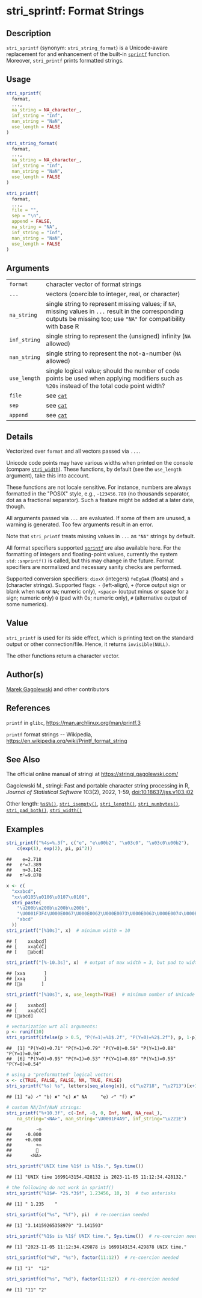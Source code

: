 # stri_sprintf: Format Strings

## Description

`stri_sprintf` (synonym: `stri_string_format`) is a Unicode-aware replacement for and enhancement of the built-in [`sprintf`](https://stat.ethz.ch/R-manual/R-devel/library/base/help/sprintf.html) function. Moreover, `stri_printf` prints formatted strings.

## Usage

``` r
stri_sprintf(
  format,
  ...,
  na_string = NA_character_,
  inf_string = "Inf",
  nan_string = "NaN",
  use_length = FALSE
)

stri_string_format(
  format,
  ...,
  na_string = NA_character_,
  inf_string = "Inf",
  nan_string = "NaN",
  use_length = FALSE
)

stri_printf(
  format,
  ...,
  file = "",
  sep = "\n",
  append = FALSE,
  na_string = "NA",
  inf_string = "Inf",
  nan_string = "NaN",
  use_length = FALSE
)
```

## Arguments

|              |                                                                                                                                                                          |
|--------------|--------------------------------------------------------------------------------------------------------------------------------------------------------------------------|
| `format`     | character vector of format strings                                                                                                                                       |
| `...`        | vectors (coercible to integer, real, or character)                                                                                                                       |
| `na_string`  | single string to represent missing values; if `NA`, missing values in `...` result in the corresponding outputs be missing too; use `"NA"` for compatibility with base R |
| `inf_string` | single string to represent the (unsigned) infinity (`NA` allowed)                                                                                                        |
| `nan_string` | single string to represent the not-a-number (`NA` allowed)                                                                                                               |
| `use_length` | single logical value; should the number of code points be used when applying modifiers such as `%20s` instead of the total code point width?                             |
| `file`       | see [`cat`](https://stat.ethz.ch/R-manual/R-devel/library/base/help/cat.html)                                                                                            |
| `sep`        | see [`cat`](https://stat.ethz.ch/R-manual/R-devel/library/base/help/cat.html)                                                                                            |
| `append`     | see [`cat`](https://stat.ethz.ch/R-manual/R-devel/library/base/help/cat.html)                                                                                            |

## Details

Vectorized over `format` and all vectors passed via `...`.

Unicode code points may have various widths when printed on the console (compare [`stri_width`](stri_width.md)). These functions, by default (see the `use_length` argument), take this into account.

These functions are not locale sensitive. For instance, numbers are always formatted in the \"POSIX\" style, e.g., `-123456.789` (no thousands separator, dot as a fractional separator). Such a feature might be added at a later date, though.

All arguments passed via `...` are evaluated. If some of them are unused, a warning is generated. Too few arguments result in an error.

Note that `stri_printf` treats missing values in `...` as `"NA"` strings by default.

All format specifiers supported [`sprintf`](https://stat.ethz.ch/R-manual/R-devel/library/base/help/sprintf.html) are also available here. For the formatting of integers and floating-point values, currently the system `std::snprintf()` is called, but this may change in the future. Format specifiers are normalized and necessary sanity checks are performed.

Supported conversion specifiers: `dioxX` (integers) `feEgGaA` (floats) and `s` (character strings). Supported flags: `-` (left-align), `+` (force output sign or blank when `NaN` or `NA`; numeric only), `<space>` (output minus or space for a sign; numeric only) `0` (pad with 0s; numeric only), `#` (alternative output of some numerics).

## Value

`stri_printf` is used for its side effect, which is printing text on the standard output or other connection/file. Hence, it returns `invisible(NULL)`.

The other functions return a character vector.

## Author(s)

[Marek Gagolewski](https://www.gagolewski.com/) and other contributors

## References

`printf` in `glibc`, <https://man.archlinux.org/man/printf.3>

`printf` format strings -- Wikipedia, <https://en.wikipedia.org/wiki/Printf_format_string>

## See Also

The official online manual of <span class="pkg">stringi</span> at <https://stringi.gagolewski.com/>

Gagolewski M., <span class="pkg">stringi</span>: Fast and portable character string processing in R, *Journal of Statistical Software* 103(2), 2022, 1-59, [doi:10.18637/jss.v103.i02](https://doi.org/10.18637/jss.v103.i02)

Other length: [`%s$%()`](+25s+24+25.md), [`stri_isempty()`](stri_isempty.md), [`stri_length()`](stri_length.md), [`stri_numbytes()`](stri_numbytes.md), [`stri_pad_both()`](stri_pad.md), [`stri_width()`](stri_width.md)

## Examples




```r
stri_printf("%4s=%.3f", c("e", "e\u00b2", "\u03c0", "\u03c0\u00b2"),
    c(exp(1), exp(2), pi, pi^2))
```

```
##    e=2.718
##   e²=7.389
##    π=3.142
##   π²=9.870
```

```r
x <- c(
  "xxabcd",
  "xx\u0105\u0106\u0107\u0108",
  stri_paste(
    "\u200b\u200b\u200b\u200b",
    "\U0001F3F4\U000E0067\U000E0062\U000E0073\U000E0063\U000E0074\U000E007F",
    "abcd"
  ))
stri_printf("[%10s]", x)  # minimum width = 10
```

```
## [    xxabcd]
## [    xxąĆćĈ]
## [    ​​​​🏴󠁧󠁢󠁳󠁣󠁴󠁿abcd]
```

```r
stri_printf("[%-10.3s]", x)  # output of max width = 3, but pad to width of 10
```

```
## [xxa       ]
## [xxą       ]
## [​​​​🏴󠁧󠁢󠁳󠁣󠁴󠁿a       ]
```

```r
stri_printf("[%10s]", x, use_length=TRUE)  # minimum number of Unicode code points = 10
```

```
## [    xxabcd]
## [    xxąĆćĈ]
## [​​​​🏴󠁧󠁢󠁳󠁣󠁴󠁿abcd]
```

```r
# vectorization wrt all arguments:
p <- runif(10)
stri_sprintf(ifelse(p > 0.5, "P(Y=1)=%1$.2f", "P(Y=0)=%2$.2f"), p, 1-p)
```

```
##  [1] "P(Y=0)=0.71" "P(Y=1)=0.79" "P(Y=0)=0.59" "P(Y=1)=0.88" "P(Y=1)=0.94"
##  [6] "P(Y=0)=0.95" "P(Y=1)=0.53" "P(Y=1)=0.89" "P(Y=1)=0.55" "P(Y=0)=0.54"
```

```r
# using a "preformatted" logical vector:
x <- c(TRUE, FALSE, FALSE, NA, TRUE, FALSE)
stri_sprintf("%s) %s", letters[seq_along(x)], c("\u2718", "\u2713")[x+1])
```

```
## [1] "a) ✓" "b) ✘" "c) ✘" NA     "e) ✓" "f) ✘"
```

```r
# custom NA/Inf/NaN strings:
stri_printf("%+10.3f", c(-Inf, -0, 0, Inf, NaN, NA_real_),
    na_string="<NA>", nan_string="\U0001F4A9", inf_string="\u221E")
```

```
##         -∞
##     -0.000
##     +0.000
##         +∞
##         💩
##       <NA>
```

```r
stri_sprintf("UNIX time %1$f is %1$s.", Sys.time())
```

```
## [1] "UNIX time 1699143154.428132 is 2023-11-05 11:12:34.428132."
```

```r
# the following do not work in sprintf()
stri_sprintf("%1$#- *2$.*3$f", 1.23456, 10, 3)  # two asterisks
```

```
## [1] " 1.235    "
```

```r
stri_sprintf(c("%s", "%f"), pi)  # re-coercion needed
```

```
## [1] "3.14159265358979" "3.141593"
```

```r
stri_sprintf("%1$s is %1$f UNIX time.", Sys.time())  # re-coercion needed
```

```
## [1] "2023-11-05 11:12:34.429878 is 1699143154.429878 UNIX time."
```

```r
stri_sprintf(c("%d", "%s"), factor(11:12))  # re-coercion needed
```

```
## [1] "1"  "12"
```

```r
stri_sprintf(c("%s", "%d"), factor(11:12))  # re-coercion needed
```

```
## [1] "11" "2"
```
